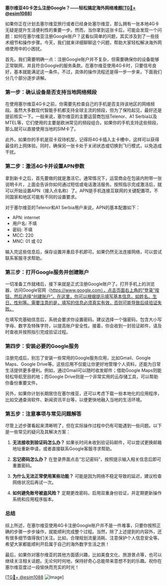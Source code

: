**塞尔维亚4G卡怎么注册Google？——轻松搞定海外网络难题[[TG💪+ @esim1088](https://t.me/s/esim1088)]**

如果你正在计划去塞尔维亚旅行或者已经身处塞尔维亚，那么拥有一张本地4G卡无疑是提升生活便利性的重要一步。然而，当你拿到这张卡后，可能会发现一个问题：如何在塞尔维亚注册Google账户？这看似简单的问题，其实涉及到了一些技术细节和操作步骤。今天，我们就来详细聊聊这个问题，帮助大家轻松解决海外网络使用中的小困扰。

首先，我们需要明确一点：注册Google账户并不复杂，但需要确保你的设备能够正常联网，并且符合Google的服务条款。在塞尔维亚使用4G卡时，只要信号良好，基本就能满足这一条件。不过，具体的操作流程还是得一步一步来，下面我们分几个部分逐步讲解。

### **第一步：确认设备是否支持当地网络频段**

在使用塞尔维亚4G卡之前，你需要先检查自己的手机是否支持该地区的网络频段。虽然大多数现代智能手机都支持全球主流的频段，但为了保险起见，最好还是提前核实一下。一般来说，塞尔维亚的主要运营商包括Telenor、A1 Serbia以及MTEL等，它们使用的主要是欧洲常见的频段组合。如果你的手机支持这些频段，那么就可以直接使用当地的SIM卡了。

此外，如果你的手机是双卡双待机型，记得将4G卡插入主卡槽中，这样可以获得最佳的上网体验。同时，确保另一张卡处于关闭状态或切换到飞行模式，以免造成干扰。

### **第二步：激活4G卡并设置APN参数**

拿到新卡之后，首先要做的就是激活它。通常情况下，运营商会在包装内附带一张说明卡片，上面会告诉你如何通过短信或电话激活服务。按照指示完成激活后，就可以开始设置APN（接入点名称）了。APN是手机连接互联网的关键配置项，不同国家和地区可能有不同的设置要求。

对于塞尔维亚的Telenor和A1 Serbia用户来说，APN的基本配置如下：
- APN: internet
- 用户名: 不填
- 密码: 不填
- MCC: 220
- MNC: 01 或 02

输入完这些信息后，保存设置并重启手机即可。如果仍然无法连接网络，可以尝试联系客服寻求帮助。

### **第三步：打开Google服务并创建账户**

一切准备工作就绪后，接下来就是正式注册Google账户了。打开手机上的浏览器，访问Google官网（https://www.google.com），点击页面右上角的“登录”按钮，然后选择“创建账户”。在这里，你可以根据提示填写基本信息，如姓名、生日、性别等。需要注意的是，填写的信息必须真实有效，否则可能导致后续验证失败。

在填写完基础信息后，系统会要求你设置密码。建议选择一个强密码，包含大小写字母、数字及特殊字符，以提高账户安全性。接着，你会收到一封验证邮件，请及时查收并按照指引完成验证过程。

### **第四步：安装必要的Google服务**

注册完成后，别忘了安装一些常用的Google服务应用，比如Gmail、Google Maps、Google Drive等。这些应用不仅能让你更好地管理个人资料，还能为日常生活提供更多便利。例如，通过Gmail可以随时收发邮件；借助Google Maps则能轻松导航至目的地；而Google Drive则是一个非常实用的云存储工具，可以帮助你备份重要文件。

另外，如果你计划长期居住在塞尔维亚，还可以考虑下载一些本地化的应用程序，比如交通查询软件、新闻资讯平台等，以便更快地融入当地的生活环境。

### **第五步：注意事项与常见问题解答**

尽管上述步骤看起来清晰明了，但在实际操作过程中仍有可能遇到一些问题。以下是一些常见的疑问及其解决方案：

1. **无法接收到验证码怎么办？**
   如果长时间未收到验证码邮件，可以尝试更换邮箱地址重新申请，或者直接联系Google客服寻求帮助。

2. **忘记密码怎么办？**
   在登录界面点击“忘记密码”，按照提示输入相关信息后即可重置密码。

3. **为什么无法正常使用某些功能？**
   可能是因为网络不稳定导致的延迟，建议检查网络状况后再试一次。

4. **如何避免账号被盗风险？**
   定期更改密码，启用双重身份验证，并定期更新操作系统和应用程序版本。

### **总结**

综上所述，在塞尔维亚使用4G卡注册Google账户并不是一件难事，只要你按照正确的步骤一步步操作，就能顺利完成整个过程。当然，除了上述提到的内容外，还有很多细节值得我们关注。比如，合理规划流量消耗、注意保护个人信息安全等。希望大家都能顺利开启属于自己的海外数字生活之旅！

最后，如果你对塞尔维亚的其他方面感兴趣，比如美食文化、旅游景点等，也可以继续关注相关话题。无论何时何地，保持好奇心总能带来意想不到的乐趣。祝你在塞尔维亚度过一段愉快而充实的时光！

[[TG💪+ @esim1088](https://t.me/s/esim1088) ![Image](https://i.postimg.cc/4NQfJmqS/Snipaste-2025-05-13-00-14-12.png)]
